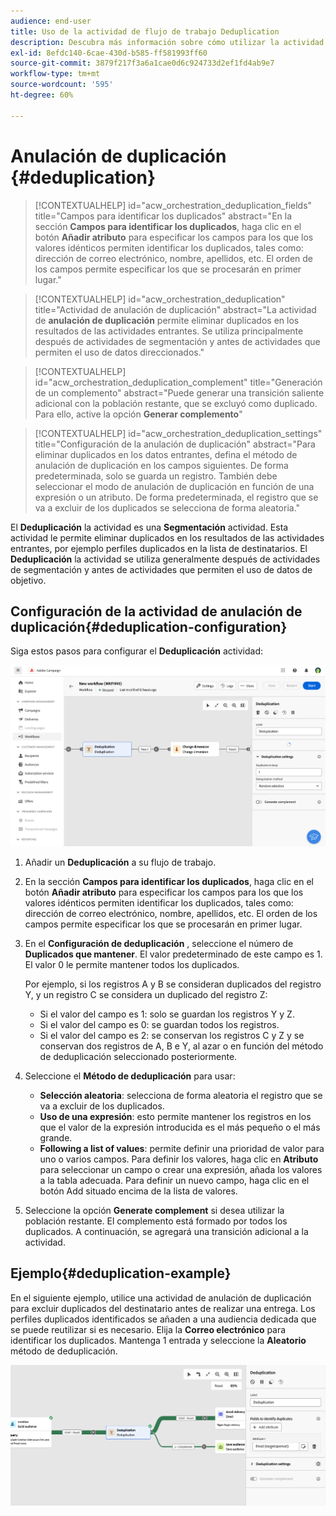 ```yaml
---
audience: end-user
title: Uso de la actividad de flujo de trabajo Deduplication
description: Descubra más información sobre cómo utilizar la actividad del flujo de trabajo Deduplicación
exl-id: 8efdc140-6cae-430d-b585-ff581993ff60
source-git-commit: 3879f217f3a6a1cae0d6c924733d2ef1fd4ab9e7
workflow-type: tm+mt
source-wordcount: '595'
ht-degree: 60%

---
```


# Anulación de duplicación {#deduplication}

>[!CONTEXTUALHELP]
>id="acw_orchestration_deduplication_fields"
>title="Campos para identificar los duplicados"
>abstract="En la sección **Campos para identificar los duplicados**, haga clic en el botón **Añadir atributo** para especificar los campos para los que los valores idénticos permiten identificar los duplicados, tales como: dirección de correo electrónico, nombre, apellidos, etc. El orden de los campos permite especificar los que se procesarán en primer lugar."

>[!CONTEXTUALHELP]
>id="acw_orchestration_deduplication"
>title="Actividad de anulación de duplicación"
>abstract="La actividad de **anulación de duplicación** permite eliminar duplicados en los resultados de las actividades entrantes. Se utiliza principalmente después de actividades de segmentación y antes de actividades que permiten el uso de datos direccionados."

>[!CONTEXTUALHELP]
>id="acw_orchestration_deduplication_complement"
>title="Generación de un complemento"
>abstract="Puede generar una transición saliente adicional con la población restante, que se excluyó como duplicado. Para ello, active la opción **Generar complemento**"

>[!CONTEXTUALHELP]
>id="acw_orchestration_deduplication_settings"
>title="Configuración de la anulación de duplicación"
>abstract="Para eliminar duplicados en los datos entrantes, defina el método de anulación de duplicación en los campos siguientes. De forma predeterminada, solo se guarda un registro. También debe seleccionar el modo de anulación de duplicación en función de una expresión o un atributo. De forma predeterminada, el registro que se va a excluir de los duplicados se selecciona de forma aleatoria."

El **Deduplicación** la actividad es una **Segmentación** actividad. Esta actividad le permite eliminar duplicados en los resultados de las actividades entrantes, por ejemplo perfiles duplicados en la lista de destinatarios. El **Deduplicación** la actividad se utiliza generalmente después de actividades de segmentación y antes de actividades que permiten el uso de datos de objetivo.

## Configuración de la actividad de anulación de duplicación{#deduplication-configuration}

Siga estos pasos para configurar el **Deduplicación** actividad:

![](../assets/workflow-deduplication.png)

1. Añadir un **Deduplicación** a su flujo de trabajo.

1. En la sección **Campos para identificar los duplicados**, haga clic en el botón **Añadir atributo** para especificar los campos para los que los valores idénticos permiten identificar los duplicados, tales como: dirección de correo electrónico, nombre, apellidos, etc. El orden de los campos permite especificar los que se procesarán en primer lugar.

1. En el **Configuración de deduplicación** , seleccione el número de **Duplicados que mantener**. El valor predeterminado de este campo es 1. El valor 0 le permite mantener todos los duplicados.

   Por ejemplo, si los registros A y B se consideran duplicados del registro Y, y un registro C se considera un duplicado del registro Z:

   * Si el valor del campo es 1: solo se guardan los registros Y y Z.
   * Si el valor del campo es 0: se guardan todos los registros.
   * Si el valor del campo es 2: se conservan los registros C y Z y se conservan dos registros de A, B e Y, al azar o en función del método de deduplicación seleccionado posteriormente.

1. Seleccione el **Método de deduplicación** para usar:

   * **Selección aleatoria**: selecciona de forma aleatoria el registro que se va a excluir de los duplicados.
   * **Uso de una expresión**: esto permite mantener los registros en los que el valor de la expresión introducida es el más pequeño o el más grande.
   * **Following a list of values**: permite definir una prioridad de valor para uno o varios campos. Para definir los valores, haga clic en **Atributo** para seleccionar un campo o crear una expresión, añada los valores a la tabla adecuada. Para definir un nuevo campo, haga clic en el botón Add situado encima de la lista de valores.

1. Seleccione la opción **Generate complement** si desea utilizar la población restante. El complemento está formado por todos los duplicados. A continuación, se agregará una transición adicional a la actividad.

## Ejemplo{#deduplication-example}

En el siguiente ejemplo, utilice una actividad de anulación de duplicación para excluir duplicados del destinatario antes de realizar una entrega. Los perfiles duplicados identificados se añaden a una audiencia dedicada que se puede reutilizar si es necesario. Elija la **Correo electrónico** para identificar los duplicados. Mantenga 1 entrada y seleccione la **Aleatorio** método de deduplicación.

![](../assets/workflow-deduplication-example.png)
